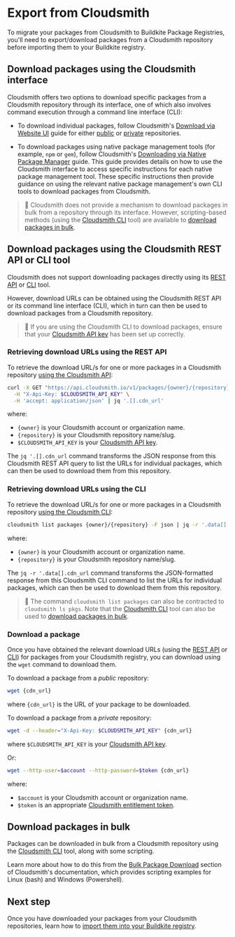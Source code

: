 # Export from Cloudsmith

To migrate your packages from Cloudsmith to Buildkite Package Registries, you'll need to export/download packages from a Cloudsmith repository before importing them to your Buildkite registry.

## Download packages using the Cloudsmith interface

Cloudsmith offers two options to download specific packages from a Cloudsmith repository through its interface, one of which also involves command execution through a command line interface (CLI):

- To download individual packages, follow Cloudsmith's [Download via Website UI](https://help.cloudsmith.io/docs/download-a-package#download-via-website-ui) guide for either [public](https://help.cloudsmith.io/docs/download-a-package#public-repositories) or [private](https://help.cloudsmith.io/docs/download-a-package#private-repositories) repositories.

- To download packages using native package management tools (for example, `npm`  or `gem`), follow Cloudsmith's [Downloading via Native Package Manager](https://help.cloudsmith.io/docs/download-a-package#download-via-native-package-manager) guide. This guide provides details on how to use the Cloudsmith interface to access specific instructions for each native package management tool. These specific instructions then provide guidance on using the relevant native package management's own CLI tools to download packages from Cloudsmith.

> 📘
> Cloudsmith does not provide a mechanism to download packages in bulk from a repository through its interface. However, scripting-based methods (using the [Cloudsmith CLI](https://help.cloudsmith.io/docs/cli) tool) are available to [download packages in bulk](#download-packages-in-bulk).

## Download packages using the Cloudsmith REST API or CLI tool

Cloudsmith does not support downloading packages directly using its [REST API](https://help.cloudsmith.io/reference/introduction) or [CLI](https://help.cloudsmith.io/docs/cli) tool.

However, download URLs can be obtained using the Cloudsmith REST API or its command line interface (CLI), which in turn can then be used to download packages from a Cloudsmith repository.

> 📘
> If you are using the Cloudsmith CLI to download packages, ensure that your [Cloudsmith API key](https://help.cloudsmith.io/docs/cli#getting-your-api-key) has been set up correctly.

### Retrieving download URLs using the REST API

To retrieve the download URL/s for one or more packages in a Cloudsmith repository [using the Cloudsmith API](https://help.cloudsmith.io/reference/packages_list):

```bash
curl -X GET "https://api.cloudsmith.io/v1/packages/{owner}/{repository}/" \
  -H "X-Api-Key: $CLOUDSMITH_API_KEY" \
  -H 'accept: application/json' | jq '.[].cdn_url'
```

where:

- `{owner}` is your Cloudsmith account or organization name.
- `{repository}` is your Cloudsmith repository name/slug.
- `$CLOUDSMITH_API_KEY` is your [Cloudsmith API key](https://help.cloudsmith.io/docs/api-key).

The `jq '.[].cdn_url` command transforms the JSON response from this Cloudsmith REST API query to list the URLs for individual packages, which can then be used to download them from this repository.

### Retrieving download URLs using the CLI

To retrieve the download URL/s for one or more packages in a Cloudsmith repository [using the Cloudsmith CLI](https://help.cloudsmith.io/docs/search-packages#searching-packages-via-the-cloudsmith-cli):

```bash
cloudsmith list packages {owner}/{repository} -F json | jq -r '.data[].cdn_url'
```

where:

- `{owner}` is your Cloudsmith account or organization name.
- `{repository}` is your Cloudsmith repository name/slug.

The `jq -r '.data[].cdn_url` command transforms the JSON-formatted response from this Cloudsmith CLI command to list the URLs for individual packages, which can then be used to download them from this repository.

> 📘
> The command `cloudsmith list packages` can also be contracted to `cloudsmith ls pkgs`.
> Note that the [Cloudsmith CLI](https://help.cloudsmith.io/docs/cli) tool can also be used to [download packages in bulk](#download-packages-in-bulk).

### Download a package

Once you have obtained the relevant download URLs (using the [REST API](#download-packages-using-the-cloudsmith-rest-api-or-cli-tool-retrieving-download-urls-using-the-rest-api) or [CLI](#download-packages-using-the-cloudsmith-rest-api-or-cli-tool-retrieving-download-urls-using-the-cli)) for packages from your Cloudsmith registry, you can download using the `wget` command to download them.

To download a package from a _public_ repository:

```bash
wget {cdn_url}
```

where `{cdn_url}` is the URL of your package to be downloaded.

To download a package from a _private_ repository:

```bash
wget -d --header="X-Api-Key: $CLOUDSMITH_API_KEY" {cdn_url} 
```

where `$CLOUDSMITH_API_KEY` is your [Cloudsmith API key](https://help.cloudsmith.io/docs/api-key).

Or:

```bash
wget --http-user=$account --http-password=$token {cdn_url}
```

where:

- `$account` is your Cloudsmith account or organization name.
- `$token` is an appropriate [Cloudsmith entitlement token](https://help.cloudsmith.io/docs/entitlements).

## Download packages in bulk

Packages can be downloaded in bulk from a Cloudsmith repository using the [Cloudsmith CLI](https://help.cloudsmith.io/docs/cli) tool, along with some scripting.

Learn more about how to do this from the [Bulk Package Download](https://help.cloudsmith.io/docs/download-a-package#bulk-package-download) section of Cloudsmith's documentation, which provides scripting examples for Linux (bash) and Windows (Powershell).

## Next step

Once you have downloaded your packages from your Cloudsmith repositories, learn how to [import them into your Buildkite registry](/docs/package-registries/migration/import-to-package-registries).
